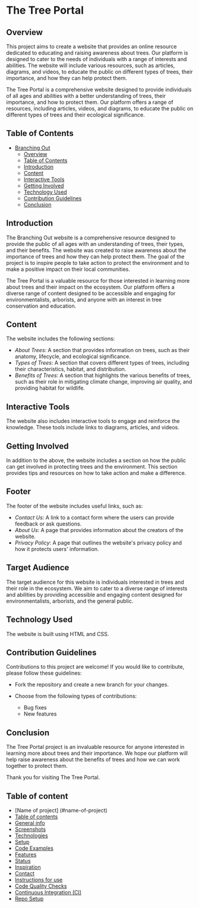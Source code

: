 # The Tree Portal

## Overview

This project aims to create a website that provides an online resource dedicated
to educating and raising awareness about trees. Our platform is designed to
cater to the needs of individuals with a range of interests and abilities. The
website will include various resources, such as articles, diagrams, and videos,
to educate the public on different types of trees, their importance, and how
they can help protect them.

The Tree Portal is a comprehensive website designed to provide individuals of
all ages and abilities with a better understanding of trees, their importance,
and how to protect them. Our platform offers a range of resources, including
articles, videos, and diagrams, to educate the public on different types of
trees and their ecological significance.

## Table of Contents

- [Branching Out](#branching-out)
  - [Overview](#overview)
  - [Table of Contents](#table-of-contents)
  - [Introduction](#introduction)
  - [Content](#content)
  - [Interactive Tools](#interactive-tools)
  - [Getting Involved](#getting-involved)
  - [Technology Used](#technology-used)
  - [Contribution Guidelines](#contribution-guidelines)
  - [Conclusion](#conclusion)

## Introduction

The Branching Out website is a comprehensive resource designed to provide the
public of all ages with an understanding of trees, their types, and their
benefits. The website was created to raise awareness about the importance of
trees and how they can help protect them. The goal of the project is to inspire
people to take action to protect the environment and to make a positive impact
on their local communities.

The Tree Portal is a valuable resource for those interested in learning more
about trees and their impact on the ecosystem. Our platform offers a diverse
range of content designed to be accessible and engaging for environmentalists,
arborists, and anyone with an interest in tree conservation and education.

## Content

The website includes the following sections:

- _About Trees_: A section that provides information on trees, such as their
  anatomy, lifecycle, and ecological significance.
- _Types of Trees_: A section that covers different types of trees, including
  their characteristics, habitat, and distribution.
- _Benefits of Trees_: A section that highlights the various benefits of trees,
  such as their role in mitigating climate change, improving air quality, and
  providing habitat for wildlife.

## Interactive Tools

The website also includes interactive tools to engage and reinforce the
knowledge. These tools include links to diagrams, articles, and videos.

## Getting Involved

In addition to the above, the website includes a section on how the public can
get involved in protecting trees and the environment. This section provides tips
and resources on how to take action and make a difference.

## Footer

The footer of the website includes useful links, such as:

- _Contact Us_: A link to a contact form where the users can provide feedback or
  ask questions.
- _About Us_: A page that provides information about the creators of the
  website.
- _Privacy Policy_: A page that outlines the website's privacy policy and how it
  protects users' information.

## Target Audience

The target audience for this website is individuals interested in trees and
their role in the ecosystem. We aim to cater to a diverse range of interests and
abilities by providing accessible and engaging content designed for
environmentalists, arborists, and the general public.

## Technology Used

The website is built using HTML and CSS.

## Contribution Guidelines

Contributions to this project are welcome! If you would like to contribute,
please follow these guidelines:

- Fork the repository and create a new branch for your changes.
- Choose from the following types of contributions:

  - Bug fixes
  - New features

## Conclusion

The Tree Portal project is an invaluable resource for anyone interested in
learning more about trees and their importance. We hope our platform will help
raise awareness about the benefits of trees and how we can work together to
protect them.

Thank you for visiting The Tree Portal.

## Table of content

- [Name of project] (#name-of-project)
- [Table of contents](#table-of-contents)
- [General info](#general-info)
- [Screenshots](#screenshots)
- [Technologies](#technologies)
- [Setup](#setup)
- [Code Examples](#code-examples)
- [Features](#features)
- [Status](#status)
- [Inspiration](#inspiration)
- [Contact](#contact)
- [Instructions for use](#instructions-for-use)
- [Code Quality Checks](#code-quality-checks)
- [Continuous Integration (CI)](#continuous-integration-ci)
- [Repo Setup](#repo-setup)
